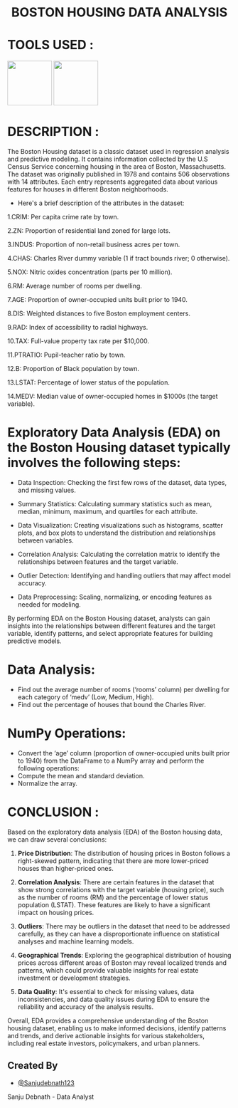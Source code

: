 <h1 align="center">BOSTON HOUSING DATA ANALYSIS </h1>

# TOOLS USED :
<p align="left" <a target="_blank" rel="noreferrer"> <img src="https://camo.githubusercontent.com/60ef9d8e7273373857bd6fb871678ef4fc5367433589be0da330d6972a305bda/68747470733a2f2f70616e6461732e7079646174612e6f72672f7374617469632f696d672f70616e6461735f77686974652e737667" width="100" height="100" /> </a> 
<a align="right" <a target="_blank" rel="noreferrer"> <img src="https://raw.githubusercontent.com/numpy/numpy/main/branding/logo/primary/numpylogo.svg" width="100" height="100" /> </a> </p>


# DESCRIPTION :

The Boston Housing dataset is a classic dataset used in regression analysis and predictive modeling. It contains information collected by the U.S Census Service concerning housing in the area of Boston, Massachusetts. The dataset was originally published in 1978 and contains 506 observations with 14 attributes. Each entry represents aggregated data about various features for houses in different Boston neighborhoods.

- Here's a brief description of the attributes in the dataset:

1.CRIM: Per capita crime rate by town.

2.ZN: Proportion of residential land zoned for large lots.

3.INDUS: Proportion of non-retail business acres per town.

4.CHAS: Charles River dummy variable (1 if tract bounds river; 0 otherwise).

5.NOX: Nitric oxides concentration (parts per 10 million).

6.RM: Average number of rooms per dwelling.

7.AGE: Proportion of owner-occupied units built prior to 1940.

8.DIS: Weighted distances to five Boston employment centers.

9.RAD: Index of accessibility to radial highways.

10.TAX: Full-value property tax rate per $10,000.

11.PTRATIO: Pupil-teacher ratio by town.

12.B: Proportion of Black population by town.

13.LSTAT: Percentage of lower status of the population.

14.MEDV: Median value of owner-occupied homes in $1000s (the target variable).

# Exploratory Data Analysis (EDA) on the Boston Housing dataset typically involves the following steps:

- Data Inspection: Checking the first few rows of the dataset, data types, and missing values.
  
- Summary Statistics: Calculating summary statistics such as mean, median, minimum, maximum, and quartiles for each attribute.
  
- Data Visualization: Creating visualizations such as histograms, scatter plots, and box plots to understand the distribution and relationships between variables.
  
- Correlation Analysis: Calculating the correlation matrix to identify the relationships between features and the target variable.
  
- Outlier Detection: Identifying and handling outliers that may affect model accuracy.
  
- Data Preprocessing: Scaling, normalizing, or encoding features as needed for modeling.

By performing EDA on the Boston Housing dataset, analysts can gain insights into the relationships between different features and the target variable, identify patterns, and select appropriate features for building predictive models.

# Data Analysis:
- Find out the average number of rooms (‘rooms’ column) per dwelling for each category of ‘medv’ (Low, Medium, High).
- Find out the percentage of houses that bound the Charles River.
# NumPy Operations: 
- Convert the ‘age’ column (proportion of owner-occupied units built prior to 1940) from the DataFrame to a NumPy array and perform the following operations:
- Compute the mean and standard deviation.
- Normalize the array.

# CONCLUSION :

Based on the exploratory data analysis (EDA) of the Boston housing data, we can draw several conclusions:

1. **Price Distribution**: The distribution of housing prices in Boston follows a right-skewed pattern, indicating that there are more lower-priced houses than higher-priced ones.

2. **Correlation Analysis**: There are certain features in the dataset that show strong correlations with the target variable (housing price), such as the number of rooms (RM) and the percentage of lower status population (LSTAT). These features are likely to have a significant impact on housing prices.

3. **Outliers**: There may be outliers in the dataset that need to be addressed carefully, as they can have a disproportionate influence on statistical analyses and machine learning models.


4. **Geographical Trends**: Exploring the geographical distribution of housing prices across different areas of Boston may reveal localized trends and patterns, which could provide valuable insights for real estate investment or development strategies.

5. **Data Quality**: It's essential to check for missing values, data inconsistencies, and data quality issues during EDA to ensure the reliability and accuracy of the analysis results.

Overall, EDA provides a comprehensive understanding of the Boston housing dataset, enabling us to make informed decisions, identify patterns and trends, and derive actionable insights for various stakeholders, including real estate investors, policymakers, and urban planners.

## Created By

- [@Sanjudebnath123](https://github.com/Sanjudebnath123)

Sanju Debnath - Data Analyst
